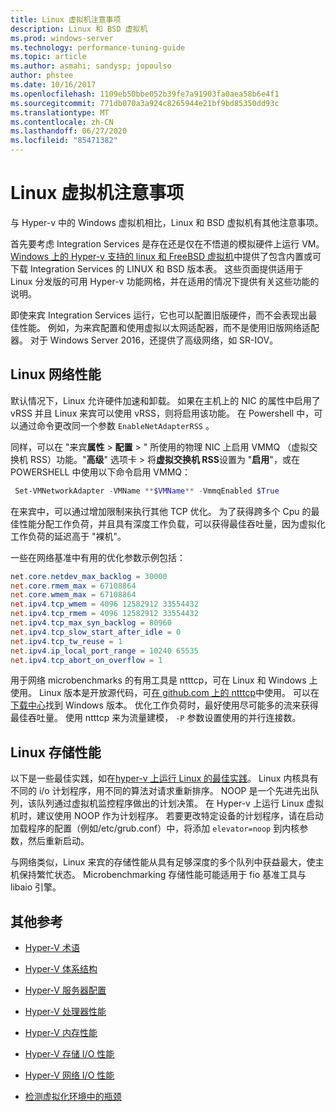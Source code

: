 ```yaml
---
title: Linux 虚拟机注意事项
description: Linux 和 BSD 虚拟机
ms.prod: windows-server
ms.technology: performance-tuning-guide
ms.topic: article
ms.author: asmahi; sandysp; jopoulso
author: phstee
ms.date: 10/16/2017
ms.openlocfilehash: 1109eb50bbe052b39fe7a91903fa0aea58b6e4f1
ms.sourcegitcommit: 771db070a3a924c8265944e21bf9bd85350dd93c
ms.translationtype: MT
ms.contentlocale: zh-CN
ms.lasthandoff: 06/27/2020
ms.locfileid: "85471382"
---
```

# <a name="linux-virtual-machine-considerations"></a>Linux 虚拟机注意事项

与 Hyper-v 中的 Windows 虚拟机相比，Linux 和 BSD 虚拟机有其他注意事项。

首先要考虑 Integration Services 是存在还是仅在不悟道的模拟硬件上运行 VM。 [Windows 上的 Hyper-v 支持的 linux 和 FreeBSD 虚拟机](https://technet.microsoft.com/windows-server-docs/compute/hyper-v/supported-linux-and-freebsd-virtual-machines-for-hyper-v-on-windows)中提供了包含内置或可下载 Integration Services 的 LINUX 和 BSD 版本表。 这些页面提供适用于 Linux 分发版的可用 Hyper-v 功能网格，并在适用的情况下提供有关这些功能的说明。

即使来宾 Integration Services 运行，它也可以配置旧版硬件，而不会表现出最佳性能。 例如，为来宾配置和使用虚拟以太网适配器，而不是使用旧版网络适配器。 对于 Windows Server 2016，还提供了高级网络，如 SR-IOV。

## <a name="linux-network-performance"></a>Linux 网络性能

默认情况下，Linux 允许硬件加速和卸载。 如果在主机上的 NIC 的属性中启用了 vRSS 并且 Linux 来宾可以使用 vRSS，则将启用该功能。 在 Powershell 中，可以通过命令更改同一个参数 `EnableNetAdapterRSS` 。

同样，可以在 "来宾**属性**  >  **配置**  >  " 所使用的物理 NIC 上启用 VMMQ （虚拟交换机 RSS）功能。"**高级**" 选项卡 > 将**虚拟交换机 RSS**设置为 "**启用**"，或在 POWERSHELL 中使用以下命令启用 VMMQ：

```PowerShell
 Set-VMNetworkAdapter -VMName **$VMName** -VmmqEnabled $True
 ```

在来宾中，可以通过增加限制来执行其他 TCP 优化。 为了获得跨多个 Cpu 的最佳性能分配工作负荷，并且具有深度工作负载，可以获得最佳吞吐量，因为虚拟化工作负荷的延迟高于 "裸机"。

一些在网络基准中有用的优化参数示例包括：

```PowerShell
net.core.netdev_max_backlog = 30000
net.core.rmem_max = 67108864
net.core.wmem_max = 67108864
net.ipv4.tcp_wmem = 4096 12582912 33554432
net.ipv4.tcp_rmem = 4096 12582912 33554432
net.ipv4.tcp_max_syn_backlog = 80960
net.ipv4.tcp_slow_start_after_idle = 0
net.ipv4.tcp_tw_reuse = 1
net.ipv4.ip_local_port_range = 10240 65535
net.ipv4.tcp_abort_on_overflow = 1
```

用于网络 microbenchmarks 的有用工具是 ntttcp，可在 Linux 和 Windows 上使用。 Linux 版本是开放源代码，可[在 github.com 上的 ntttcp](https://github.com/Microsoft/ntttcp-for-linux)中使用。 可以在[下载中心](https://gallery.technet.microsoft.com/NTttcp-Version-528-Now-f8b12769)找到 Windows 版本。 优化工作负荷时，最好使用尽可能多的流来获得最佳吞吐量。 使用 ntttcp 来为流量建模， `-P` 参数设置使用的并行连接数。

## <a name="linux-storage-performance"></a>Linux 存储性能

以下是一些最佳实践，如在[hyper-v 上运行 Linux 的最佳实践](https://technet.microsoft.com/windows-server-docs/compute/hyper-v/best-practices-for-running-linux-on-hyper-v)。 Linux 内核具有不同的 i/o 计划程序，用不同的算法对请求重新排序。 NOOP 是一个先进先出队列，该队列通过虚拟机监控程序做出的计划决策。 在 Hyper-v 上运行 Linux 虚拟机时，建议使用 NOOP 作为计划程序。 若要更改特定设备的计划程序，请在启动加载程序的配置（例如/etc/grub.conf）中，将添加 `elevator=noop` 到内核参数，然后重新启动。

与网络类似，Linux 来宾的存储性能从具有足够深度的多个队列中获益最大，使主机保持繁忙状态。 Microbenchmarking 存储性能可能适用于 fio 基准工具与 libaio 引擎。

## <a name="additional-references"></a>其他参考

-   [Hyper-V 术语](terminology.md)

-   [Hyper-V 体系结构](architecture.md)

-   [Hyper-V 服务器配置](configuration.md)

-   [Hyper-V 处理器性能](processor-performance.md)

-   [Hyper-V 内存性能](memory-performance.md)

-   [Hyper-V 存储 I/O 性能](storage-io-performance.md)

-   [Hyper-V 网络 I/O 性能](network-io-performance.md)

-   [检测虚拟化环境中的瓶颈](detecting-virtualized-environment-bottlenecks.md)
